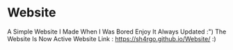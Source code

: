 # Website
A Simple Website I Made When I Was Bored
Enjoy It
Always Updated :")
The Website Is Now Active
Website Link :
https://sh4rgo.github.io/Website/ 
:)
